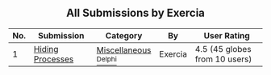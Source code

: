 ﻿<div align="center">

## All Submissions by Exercia

</div>

No.  | Submission | Category | By   | User Rating
---- | ---------- | -------- | ---- | -----------
1 | [Hiding Processes<br />](https://github.com/Planet-Source-Code/exercia-hiding-processes__7-764) | [Miscellaneous<br /><sup>Delphi</sup>](../ByCategory/miscellaneous__7-1.md) | Exercia | 4.5 (45 globes from 10 users)
